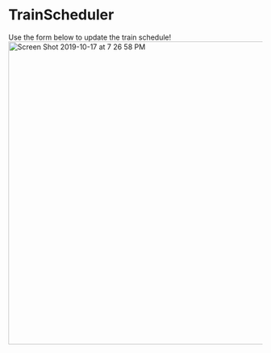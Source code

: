 # TrainScheduler

Use the form below to update the train schedule!
<img width="600" alt="Screen Shot 2019-10-17 at 7 26 58 PM" src="https://user-images.githubusercontent.com/52692899/67061123-1c6c2480-f114-11e9-9c92-cc0d02a1e5d1.png">
